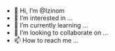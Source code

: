- 👋 Hi, I’m @Izinom
- 👀 I’m interested in ...
- 🌱 I’m currently learning ...
- 💞️ I’m looking to collaborate on ...
- 📫 How to reach me ...

<!---
Izinom/Izinom is a ✨ special ✨ repository because its `README.md` (this file) appears on your GitHub profile.
You can click the Preview link to take a look at your changes.
--->
